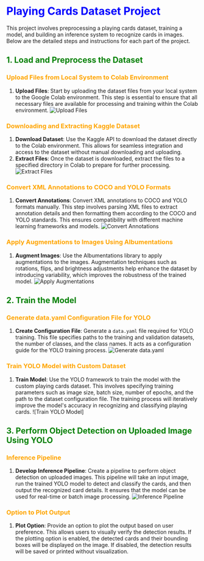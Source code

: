 # <span style="color:blue">Playing Cards Dataset Project</span>

This project involves preprocessing a playing cards dataset, training a model, and building an inference system to recognize cards in images. Below are the detailed steps and instructions for each part of the project.

## <span style="color:green">1. Load and Preprocess the Dataset</span>

### <span style="color:orange">Upload Files from Local System to Colab Environment</span>
1. **Upload Files**: Start by uploading the dataset files from your local system to the Google Colab environment. This step is essential to ensure that all necessary files are available for processing and training within the Colab environment.
![Upload Files](https://colab.research.google.com/img/colab_favicon_256px.png)

### <span style="color:orange">Downloading and Extracting Kaggle Dataset</span>
1. **Download Dataset**: Use the Kaggle API to download the dataset directly to the Colab environment. This allows for seamless integration and access to the dataset without manual downloading and uploading.
2. **Extract Files**: Once the dataset is downloaded, extract the files to a specified directory in Colab to prepare for further processing.
![Extract Files](https://www.endtoend.ai/assets/blog/tutorial/kaggle-dataset-ubuntu/kaggle.png)

### <span style="color:orange">Convert XML Annotations to COCO and YOLO Formats</span>
1. **Convert Annotations**: Convert XML annotations to COCO and YOLO formats manually. This step involves parsing XML files to extract annotation details and then formatting them according to the COCO and YOLO standards. This ensures compatibility with different machine learning frameworks and models.
![Convert Annotations](https://cdn.prod.website-files.com/5d7b77b063a9066d83e1209c/63c95530d6212b58c4c9f8e3_HERO%20-%20Violet.jpg)

### <span style="color:orange">Apply Augmentations to Images Using Albumentations</span>
1. **Augment Images**: Use the Albumentations library to apply augmentations to the images. Augmentation techniques such as rotations, flips, and brightness adjustments help enhance the dataset by introducing variability, which improves the robustness of the trained model.
![Apply Augmentations](https://images.prismic.io/encord/a979b65f-f156-46fe-8634-4e0c22beb902_Online+vs+Offline+Data+Augmentation.jpg?auto=compress,format)

## <span style="color:green">2. Train the Model</span>

### <span style="color:orange">Generate data.yaml Configuration File for YOLO</span>
1. **Create Configuration File**: Generate a `data.yaml` file required for YOLO training. This file specifies paths to the training and validation datasets, the number of classes, and the class names. It acts as a configuration guide for the YOLO training process.
![Generate data.yaml](https://cdn.prod.website-files.com/645cec60ffb18d5ebb37da4b/665723782e31c063881c8df3_Screenshot1200.jpg)

### <span style="color:orange">Train YOLO Model with Custom Dataset</span>
1. **Train Model**: Use the YOLO framework to train the model with the custom playing cards dataset. This involves specifying training parameters such as image size, batch size, number of epochs, and the path to the dataset configuration file. The training process will iteratively improve the model's accuracy in recognizing and classifying playing cards.
![Train YOLO Model]

## <span style="color:green">3. Perform Object Detection on Uploaded Image Using YOLO</span>

### <span style="color:orange">Inference Pipeline</span>
1. **Develop Inference Pipeline**: Create a pipeline to perform object detection on uploaded images. This pipeline will take an input image, run the trained YOLO model to detect and classify the cards, and then output the recognized card details. It ensures that the model can be used for real-time or batch image processing.
![Inference Pipeline](https://deeplobe.ai/wp-content/uploads/2023/06/Object-detection-Real-world-applications-and-benefits.png)

### <span style="color:orange">Option to Plot Output</span>
1. **Plot Option**: Provide an option to plot the output based on user preference. This allows users to visually verify the detection results. If the plotting option is enabled, the detected cards and their bounding boxes will be displayed on the image. If disabled, the detection results will be saved or printed without visualization.


